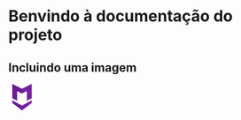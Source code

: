 # Benvindo à documentação do projeto

## Incluindo uma imagem
![alt text](https://github.com/adam-p/markdown-here/raw/master/src/common/images/icon48.png "Logo Title Text 1")
